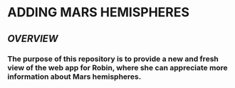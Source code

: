 # **ADDING MARS HEMISPHERES**

## ***OVERVIEW***

### The purpose of this repository is to provide a new and fresh view of the web app for Robin, where she can appreciate more information about Mars hemispheres.
